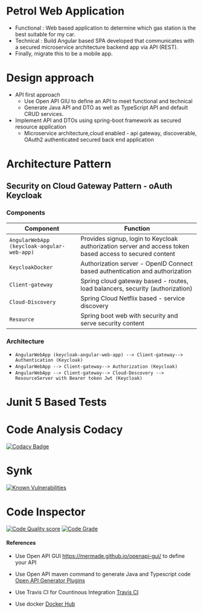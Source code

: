 # Petrol Web Application
*   Functional : Web based application to determine which gas station is the best suitable for my car.
*   Technical  : Build Angular based SPA developed that communicates with a secured microservice architecture backend app via API (REST).
*   Finally, migrate this to be a mobile app.

# Design approach
* API first approach
  * Use Open API GIU to define an API to meet functional and technical
  * Generate Java API and DTO as well as TypeScript API and default CRUD services.
* Implement API and DTOs using spring-boot framework as secured resource application
  * Microservice architecture,cloud enabled - api gateway, discoverable, OAuth2 authenticated secured back end application


# Architecture Pattern

## Security on Cloud Gateway Pattern - oAuth Keycloak
### Components
| Component                                    | Function                                                                                                 |
|----------------------------------------------|----------------------------------------------------------------------------------------------------------|
| ``AngularWebApp (keycloak-angular-web-app)`` | Provides signup, login to Keycloak authorization server and access token based access to secured content |
| ``KeycloakDocker``                           | Authorization server - OpenID Connect based authentication and authorization                             |
| ``Client-gateway``                           | Spring cloud gateway based - routes, load balancers, security (authorization)                            | 
| ``Cloud-Discovery``                          | Spring Cloud Netflix based - service discovery                                                           |
| ``Resource``                                 | Spring boot web with security and serve security content                                                 |

### Architecture
- ``AngularWebApp (keycloak-angular-web-app) --> Client-gateway--> Authentication (Keycloak)``
- ``AngularWebApp --> Client-gateway--> Authorization (Keycloak)``
- ``AngularWebApp --> Client-gateway--> Cloud-Descovery --> ResourceServer with Bearer token Jwt (Keycloak)``



# Junit 5 Based Tests

# Code Analysis Codacy
[![Codacy Badge](https://api.codacy.com/project/badge/Grade/20beb1d7a9af4d7fb0164600a83f9a61)](https://app.codacy.com/gh/dee-six/petrol-app?utm_source=github.com&utm_medium=referral&utm_content=dee-six/petrol-app&utm_campaign=Badge_Grade_Settings)

# Synk
[![Known Vulnerabilities](https://snyk.io/test/github/dee-six/petrol-app/badge.svg)](https://snyk.io/test/github/dee-six/petrol-app/badge.svg)

# Code Inspector
[![Code Quality score](https://www.code-inspector.com/project/27224/score/svg)](https://www.code-inspector.com/project/27224/score/svg)
[![Code Grade ](https://www.code-inspector.com/project/27224/status/svg)](https://www.code-inspector.com/project/27224/status/svg)

#### References
*   Use Open API GUI <https://mermade.github.io/openapi-gui/> to define your API
*   Use Open API maven command to generate Java and Typescript code [Open API Generator Plugins](https://openapi-generator.tech/docs/plugins "Open API Generator Plugins") 
*   Use Travis CI for Countinous Integration [Travis CI](https://travis-ci.com/ "title") 

*   Use docker [Docker Hub](https://hub.docker.com/repositories "title") 


